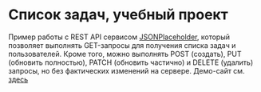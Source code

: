 # Список задач, учебный проект

Пример работы с REST API сервисом [JSONPlaceholder](https://jsonplaceholder.typicode.com/), который позволяет выполнять GET-запросы для получения списка задач и пользователей. Кроме того, можно выполнять POST (создать), PUT (обновить полностью), PATCH (обновить частично) и DELETE (удалить) запросы, но без фактических изменений на сервере. Демо-сайт см. [здесь](https://tokmakov.github.io/javascript-todo-list/)
